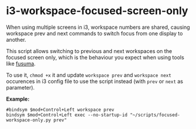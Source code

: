 # i3-workspace-focused-screen-only

When using multiple screens in i3, workspace numbers are shared, causing workspace prev and next commands to switch focus from one display to another.

This script allows switching to previous and next workspaces on the focused screen only, which is the behaviour you expect when using tools like [fusuma](https://github.com/iberianpig/fusuma).

To use it, `chmod +x` it and update `workspace prev` and `workspace next` occurences in i3 config file to use the script instead (with `prev` or `next` as parameter).

**Example:**

```
#bindsym $mod+Control+Left workspace prev
bindsym $mod+Control+Left exec --no-startup-id "~/scripts/focused-workspace-only.py prev"
```
